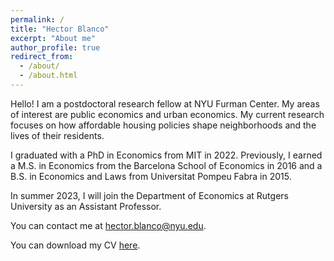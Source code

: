 ```yaml
---
permalink: /
title: "Hector Blanco"
excerpt: "About me"
author_profile: true
redirect_from: 
  - /about/
  - /about.html
---
```


Hello! I am a postdoctoral research fellow at NYU Furman Center. My areas of interest are public economics and urban economics. My current research focuses on how affordable housing policies shape neighborhoods and the lives of their residents. 

I graduated with a PhD in Economics from MIT in 2022. Previously, I earned a M.S. in Economics from the Barcelona School of Economics in 2016 and a B.S. in Economics and Laws from Universitat Pompeu Fabra in 2015. 

In summer 2023, I will join the Department of Economics at Rutgers University as an Assistant Professor. 

You can contact me at [hector.blanco@nyu.edu](mailto:hector.blanco@nyu.edu).

You can download my CV [here](/files/20221123_Blanco_CV.pdf).
